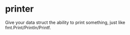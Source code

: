 # printer
Give your data struct the ability to print something, just like fmt.Print/Println/Printf.
